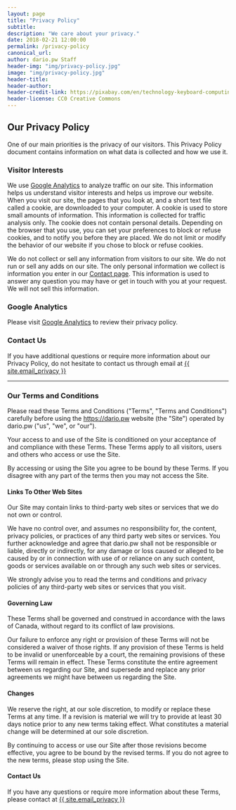 ```yaml
---
layout: page
title: "Privacy Policy"
subtitle:
description: "We care about your privacy."
date: 2018-02-21 12:00:00
permalink: /privacy-policy
canonical_url:
author: dario.pw Staff
header-img: "img/privacy-policy.jpg"
image: "img/privacy-policy.jpg"
header-title:
header-author:
header-credit-link: https://pixabay.com/en/technology-keyboard-computing-785742/
header-license: CC0 Creative Commons
---
```


<h2>Our Privacy Policy</h2>

<p>One of our main priorities is the privacy of our visitors. This Privacy Policy document contains information on what data is
   collected and how we use it.</p>

<h3>Visitor Interests</h3>

<p>We use <a href="https://www.google.com/policies/privacy/partners/">Google Analytics</a> to analyze traffic on our site. This information helps us understand visitor interests and helps us improve our website. When you visit our site, the pages that you look at, and a short text file called a cookie, are downloaded to your computer. A cookie is used to store small amounts of information. This information is collected for traffic analysis only. The cookie does not contain personal details. Depending on the browser that you use, you can set your preferences to block or refuse cookies, and to notify you before they are placed. We do not limit or modify the behavior of our website if you chose to block or refuse cookies.</p>

<p>We do not collect or sell any information from visitors to our site. We do not run or sell any adds on our site. The only personal information we collect is information you enter in our <a href="https://dario.pw/contact">Contact page</a>. This information is used to answer any question you may have or get in touch with you at your request. We will not sell this information.</p>

<h3>Google Analytics</h3>
<p>Please visit <a href="https://www.google.com/policies/privacy/partners/">Google Analytics</a> to review their privacy policy.</p>

<h3>Contact Us</h3>
<p>If you have additional questions or require more information about our Privacy Policy, do not hesitate to contact us through email at <a href="mailto:{{ site.email_privacy }}">{{ site.email_privacy }}</a></p>

<hr>

<h3><a id="TaC">Our Terms and Conditions</a></h3>
<p>Please read these Terms and Conditions ("Terms", "Terms and Conditions") carefully before using the <a href="https://dario.pw">https://dario.pw</a> website (the "Site") operated by dario.pw ("us", "we", or "our").</p>
<p>Your access to and use of the Site is conditioned on your acceptance of and compliance with these Terms. These Terms apply to all visitors, users and others who access or use the Site.</p>
<p>By accessing or using the Site you agree to be bound by these Terms. If you disagree with any part of the terms then you may not access the Site.</p>

<h4>Links To Other Web Sites</h4>
<p>Our Site may contain links to third-party web sites or services that we do not own or control.</p>
<p>We have no control over, and assumes no responsibility for, the content, privacy policies, or practices of any third party web sites or services. You further acknowledge and agree that dario.pw shall not be responsible or liable, directly or indirectly, for any damage or loss caused or alleged to be caused by or in connection with use of or reliance on any such content, goods or services available on or through any such web sites or services.</p>
<p>We strongly advise you to read the terms and conditions and privacy policies of any third-party web sites or services that you visit.</p>

<h4>Governing Law</h4>
<p>These Terms shall be governed and construed in accordance with the laws of Canada, without regard to its conflict of law provisions.</p>
<p>Our failure to enforce any right or provision of these Terms will not be considered a waiver of those rights. If any provision of these Terms is held to be invalid or unenforceable by a court, the remaining provisions of these Terms will remain in effect. These Terms constitute the entire agreement between us regarding our Site, and supersede and replace any prior agreements we might have between us regarding the Site.</p>

<h4>Changes</h4>
<p>We reserve the right, at our sole discretion, to modify or replace these Terms at any time. If a revision is material we will try to provide at least 30 days notice prior to any new terms taking effect. What constitutes a material change will be determined at our sole discretion.</p>
<p>By continuing to access or use our Site after those revisions become effective, you agree to be bound by the revised terms. If you do not agree to the new terms, please stop using the Site.

<h4>Contact Us</h4>
<p>If you have any questions or require more information about these Terms, please contact at <a href="mailto:{{ site.email_privacy }}">{{ site.email_privacy }}</a></p>
